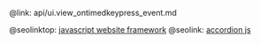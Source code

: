 @link: api/ui.view_ontimedkeypress_event.md

@seolinktop: [javascript website framework](https://webix.com)
@seolink: [accordion js](https://webix.com/widget/accordion/)